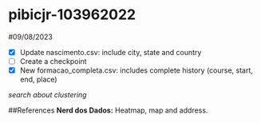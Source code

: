 # pibicjr-103962022

#09/08/2023

- [x] Update nascimento.csv: include city, state and country 
- [ ] Create a checkpoint
- [x] New formacao_completa.csv: includes complete history (course, start, end, place)

_search about clustering_

##References
**Nerd dos Dados:** Heatmap, map and address.